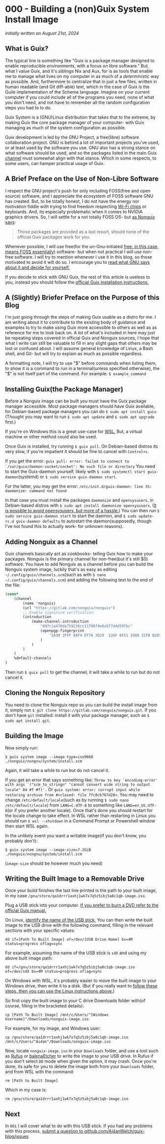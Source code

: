 # 000 - Building a (non)Guix System Install Image

*initially written on August 21st, 2024*

## What is Guix?

The typical line is something like "Guix is a package manager designed to enable
reproducible environments, with a focus on libre software."  But, what I value
Guix, and it's siblings Nix and Aux, for is as tools that enable me to manage
what lives on my computer in as much of a *deterministic* way as possible. And,
furthermore to centralize that in just a few files, written in human readable
(and Git diff-able) text, which in the case of Guix is the Guile implementation
of the Scheme language.  Imagine on your current computer if you could include
all of the programs you need, none of what you don't need, and not have to
remember all the random configuration steps you had to to do.

Guix System is a (GNU)Linux distribution that takes that to the extreme, by
making Guix the core package manager of your computer- with Guix managing as
much of the system configuration as possible.

Guix development is led by the GNU Project, a free(libre) software collaboration
project.  GNU is behind a lot of important projects you've used, or at least
used by the software you use.  GNU also has a strong stance on what software
should be used, and so the packages listed in the main Guix [channel](https://guix.gnu.org/manual/en/html_node/Channels.html)
must somewhat align with that stance.  Which in some respects, to some users,
can hamper practical usage of Guix.

## A Brief Preface on the Use of Non-Libre Software

I respect the GNU project's push for only including FOSS(free and open source)
software, and I appreciate the ecosystem of FOSS software GNU has created. But,
to be totally honest, I do not have the energy nor motivation fiddle with trying
to find freedom respecting [Wi-Fi chips](https://guix.gnu.org/manual/en/html_node/Hardware-Considerations.html)
or keyboards.  And, its especially problematic when it comes to NVIDIA graphics
drivers.  So, I will settle for a not totally FOSS OS- but [as Nonguix says](https://gitlab.com/nonguix/nonguix):

> Those packages are provided as a last resort, should none of the official Guix
packages work for you.

Whenever possible, I will use free(for the un-Gnu-initiated [free, in this case,
means FOSS essentially](https://www.gnu.org/philosophy/free-sw.html)) software-
but when not practical I will use non-free software.  I will try to mention
whenever I use it in this blog, so those motivated to avoid it will do so.  I
encourage you to [read what GNU says about it and decide for yourself.](https://www.gnu.org/philosophy/free-software-even-more-important.html)

If you decide to stick with GNU Guix, the rest of this article is useless to you,
instead you should follow the [official Guix installation instructions.](https://guix.gnu.org/manual/en/html_node/System-Installation.html)

## A (Slightly) Briefer Preface on the Purpose of this Blog

I'm just going through the steps of making Guix usable as a distro for me.  I
am writing about it to contribute to the existing body of guidance and examples
to try to make using Guix more accessible to others as well as as reference
for me to look back on.  A lot of what's included in here may just be repeating
steps covered in official Guix and Nonguix sources, I hope that what I write can
still be valuable to fill in any slight gaps that others may be lost or confused
about.  I will assume general knowledge of Linux, a Bash shell, and Git- but
will try to explain as much as possible regardless.

A formatting note, I will try to use "\$" before commands when listing them, to
show it is a command to run in a terminal(unless specified otherwise), the "\$"
is not itself part of the command.  For example: `$ example_command`

## Installing Guix(the Package Manager)

Before a Nonguix image can be built you must have the Guix package manager
accessible.  Most package managers should have Guix available, for Debian-based
package managers you can do `$ sudo apt install guix`. (Thought you may want to
run `$ sudo apt update` and `$ sudo apt upgrade` first.)

If you're on Windows this is a great use-case for [WSL.](https://learn.microsoft.com/en-us/windows/wsl/about)
But, a virtual machine or other method could also be used.

Once Guix is installed, try running `$ guix pull`.  On Debian-based distros its
very slow, if you're impatient it should be fine to cancel with `Control+c`.

If you get the error:
``guix pull: error: failed to connect to `/var/guix/daemon-socket/socket': No such file or directory``
You need to start the Guix-daemon yourself, likely with
`$ sudo systemctl start guix-daemon`(systemd) or
`$ sudo service guix-daemon start`.

For the latter, you may get the error:
`/etc/init.d/guix-daemon: line 35: daemonize: command not found`

In that case you must install the packages `daemonize` and `opensysusers`, in
Debian-based distros with `$ sudo apt install daemonize opensysusers`.  ([It is
possible to avoid opensysusers, but more of a hassle.](https://salsa.debian.org/debian/guix/-/blob/debian/latest/debian/guix.README.Debian?ref_type=heads))
You can then run `$ sudo service guix-daemon start` to start the daemon, and
`$ sudo update-rc.d guix-daemon defaults` to autostart the daemon(supposedly,
though I've not found this to actually work- for unknown reasons).

## Adding Nonguix as a Channel

Guix channels basically act as cookbooks- telling Guix how to make your packages.
Nonguix is the primary channel for non-free(but it's still \$0) software.  You
have to add Nonguix as a channel before you can build the Nonguix system image,
luckily that's as easy as editing `~/.config/guix/channels.scm`(such as with
`$ nano ~/.config/guix/channels.scm`) and adding the following text to the
end of the file:

```scm
(cons*
	(channel
		(name 'nonguix)
		(url "https://gitlab.com/nonguix/nonguix")
		;; Enable signature verification:
		(introduction
			(make-channel-introduction
				"897c1a470da759236cc11798f4e0a5f7d4d59fbc"
				(openpgp-fingerprint
					"2A39 3FFF 68F4 EF7A 3D29  12AF 6F51 20A0 22FB B2D5"
				)
			)
		)
	)
	%default-channels
)
```

Then run `$ guix pull` to get the channel; it will take a while to run but do
not cancel it.

## Cloning the Nonguix Repository

You need to clone the Nonguix repo so you can build the install image from it,
simply run `$ git clone https://gitlab.com/nonguix/nonguix.git`.  If you don't
have `git` installed: install it with your package manager, such as
`$ sudo apt install git`.

## Building the Image

Now simply run:

`$ guix system image --image-type=iso9660 ./nonguix/nongnu/system/install.scm`

Again, it will take a while to run but do not cancel it.

If you get an error that says something like:
``Throw to key `encoding-error' with args `("scm_to_stringn" "cannot convert wide string to output locale" 84 #f #f)'.``
Or
`guix system: error: corrupt input while restoring archive from #<closed: file 7fc0cb767d20>`.
You may need to change `/etc/default/locale`(such as by running
`$ sudo nano /etc/default/locale`) from `LANG=C.UTF-8` to something
like `LANG=en_US.UTF-8`(or if you prefer another locale).  Once that's done you
should restart for the locale change to take effect.  In WSL rather than
restarting in Linux you should run `$ wsl --shutdown` in a Command Prompt or
Powershell window then start WSL again.

In the unlikely event you want a writable image(if you don't know, you probably
don't):

`$ guix system image --image-size=7.2GiB ./nonguix/nongnu/system/install.scm`

(`image-size` should be however much you need)

## Writing the Built Image to a Removable Drive

Once your build finishes the last line printed is the path to your built image,
in my case `/gnu/store/qa1drrr1axhj1wk7x7q5z5ibj5a8c1qb-image.iso`.

Plug a USB stick into your computer.  [If you prefer to burn a DVD refer to the
official Guix manual.](https://guix.gnu.org/manual/en/html_node/USB-Stick-and-DVD-Installation.html#Burning-on-a-DVD)

On Linux, [identify the name of the USB stick.](https://wiki.archlinux.org/title/File_systems#Identify_existing_file_systems)
You can then write the built image to the USB drive with the following command,
filling in the relevant sections with your specific values:

`dd if=[Path To Built Image] of=/dev/[USB Drive Name] bs=4M status=progress oflag=sync`

For example, assuming the name of the USB stick is `sdX` and using my above
built image path:

`dd if=/gnu/store/qa1drrr1axhj1wk7x7q5z5ibj5a8c1qb-image.iso of=/dev/sdX bs=4M status=progress oflag=sync`

On Windows with WSL, it's probably easier to move the built image to your
Windows drive, then write it to a disk. (But if you really want to [follow these
steps, then you can use the Linux instructions above.](https://learn.microsoft.com/en-us/windows/wsl/connect-usb))

So first copy the built image to your C drive Downloads folder with(of course,
filling in the bracketed details):

`cp [Path To Built Image] /mnt/c/Users/"[Windows Username]"/Downloads/nonguix-image.iso`

For example, for my image, and Windows user:

`cp /gnu/store/qa1drrr1axhj1wk7x7q5z5ibj5a8c1qb-image.iso /mnt/c/Users/"Aidan"/Downloads/nonguix-image.iso`

Now, locate `nonguix-image.iso` in your `Downloads` folder, and use a tool such
as [Rufus](https://rufus.ie/en/) or [balenaEtcher](https://etcher.balena.io/) to
write the image to your USB drive.  In Rufus if you don't select `DD` mode when
given the option, it may crash.  Once you're done, its safe for you to delete
the image both from your `Downloads` folder, and from WSL with the command:

`rm [Path to Built Image]`

Which in my case is:

`rm /gnu/store/qa1drrr1axhj1wk7x7q5z5ibj5a8c1qb-image.iso`

## Next

In `001` I will cover what to do with this USB stick.  If you had any problems
with this process, [submit a question to github.com/AidanWelch/guix-blog/issues](https://github.com/AidanWelch/guix-blog/issues)